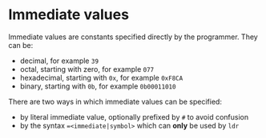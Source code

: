 # Immediate values

Immediate values are constants specified directly by the programmer. They can be:
- decimal, for example `39`
- octal, starting with zero, for example `077`
- hexadecimal, starting with `0x`, for example `0xF8CA`
- binary, starting with `0b`, for example `0b00011010` 

There are two ways in which immediate values can be specified:
- by literal immediate value, optionally prefixed by `#` to avoid confusion
- by the syntax `=<immediate|symbol>` which can **only** be used by `ldr`